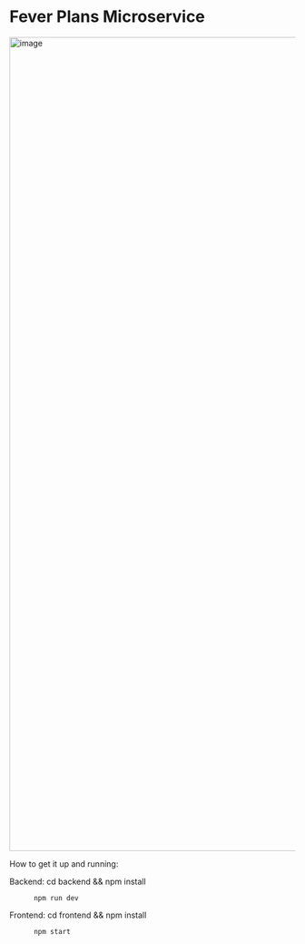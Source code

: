 # Fever Plans Microservice 
<img width="2250" height="1432" alt="image" src="https://github.com/user-attachments/assets/4cb5378c-1b1a-493d-9e63-071695fd920d" />

How to get it up and running:

Backend: cd backend && npm install
          
          npm run dev

Frontend: cd frontend && npm install
          
          npm start
